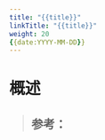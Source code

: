 ```yaml
---
title: "{{title}}"
linkTitle: "{{title}}"
weight: 20
{{date:YYYY-MM-DD}}
---
```


# 概述
> 参考：
> - 


